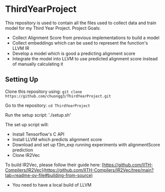 # ThirdYearProject
This repository is used to contain all the files used to collect data and train model for my Third Year Project.
Project Goals:
 - Collect Alignment Score from previous implementations to build a model
 - Collect embeddings which can be used to represent the function's LLVM IR
 - Develop a model which is good a predicting alignment score
 - Integrate the model into LLVM to use predicted alignment score instead of manually calculating it

## Setting Up
Clone this repository using:
`git clone https://github.com/chuongg3/ThirdYearProject.git`

Go to the repository:
`cd ThirdYearProject`

Run the setup script:
'./setup.sh'

The set up script will:
 - Install Tensorflow's C API
 - Install LLVM which predicts alignment score
 - Download and set up f3m_exp running experiments with alignmentScore prediction
 - Clone IR2Vec

To build IR2Vec, please follow their guide here: [https://github.com/IITH-Compilers/IR2Vec](https://github.com/IITH-Compilers/IR2Vec/tree/main?tab=readme-ov-file#building-from-source)
 - You need to have a local build of LLVM
